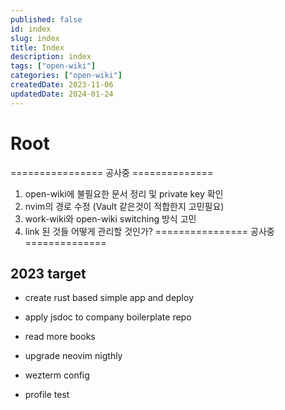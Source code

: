 ```yaml
---
published: false
id: index
slug: index
title: Index
description: index
tags: ["open-wiki"]
categories: ["open-wiki"]
createdDate: 2023-11-06
updatedDate: 2024-01-24
---
```


# Root

================ 공사중 ==============
1. open-wiki에 불필요한 문서 정리 및 private key 확인
2. nvim의 경로 수정 (Vault 같은것이 적합한지 고민필요)
3. work-wiki와 open-wiki switching 방식 고민
4. link 된 것들 어떻게 관리할 것인가?
================ 공사중 ==============

## 2023 target
- create rust based simple app and deploy
- apply jsdoc to company boilerplate repo
- read more books

- upgrade neovim nigthly
- wezterm config
- profile test
